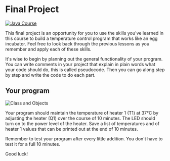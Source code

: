 # Final Project

[![Java Course](https://apmonitor.com/che263/uploads/Begin_Java/BeginJavaXX.png)](https://www.youtube.com/watch?v=-RGLHk_IhRg&list=PLLBUgWXdTBDgp8_akDMUUV0_QRlIYwjGJ "Begin Java with the TCLab")

This final project is an opportunity for you to use the skills you've learned in this course to build a temperature control program that works like an egg incubator. Feel free to look back through the previous lessons as you remember and apply each of these skills.

It's wise to begin by planning out the general functionality of your program. You can write comments in your project that explain in plain words what your code should do, this is called pseudocode. Then you can go along step by step and write the code to do each part.

## Your program

<img src="https://camo.githubusercontent.com/6068fc2cc07cddd90ba1501d57b4c9b683f1f119/68747470733a2f2f61706d6f6e69746f722e636f6d2f6368653236332f75706c6f6164732f426567696e5f507974686f6e2f68617463682e706e67" alt="Class and Objects"  />

Your program should maintain the temperature of heater 1 (T1) at 37°C by adjusting the heater (Q1) over the course of 10 minutes. The LED should turn on to the power level of the heater. Save a list of temperatures and of heater 1 values that can be printed out at the end of 10 minutes.

Remember to test your program after every little addition. You don't have to test it for a full 10 minutes.

Good luck!
